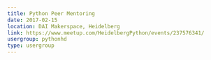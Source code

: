 ```yaml
---
title: Python Peer Mentoring
date: 2017-02-15
location: DAI Makerspace, Heidelberg
link: https://www.meetup.com/HeidelbergPython/events/237576341/
usergroup: pythonhd
type: usergroup
---
```

